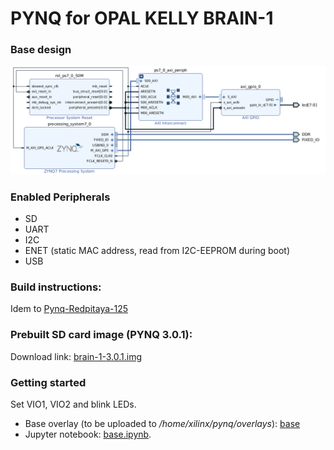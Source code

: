 # PYNQ for OPAL KELLY BRAIN-1
### Base design
<img src="doc/base_bd.png"/>

### Enabled Peripherals
* SD 
* UART 
* I2C
* ENET (static MAC address, read from I2C-EEPROM during boot)
* USB 

### Build instructions:

Idem to [Pynq-Redpitaya-125](https://github.com/dspsandbox/Pynq-Redpitaya-125)

### Prebuilt SD card image (PYNQ 3.0.1):
Download link: [brain-1-3.0.1.img](https://drive.google.com/file/d/1duGko8uhv1DI6xE9HKY4kBQSg6Nn-2yp/view?usp=sharing)


### Getting started
Set VIO1, VIO2 and blink LEDs.
* Base overlay (to be uploaded to */home/xilinx/pynq/overlays*): [base](pynq/boards/brain-1/base)
* Jupyter notebook: [base.ipynb](notebooks/base.ipynb).

